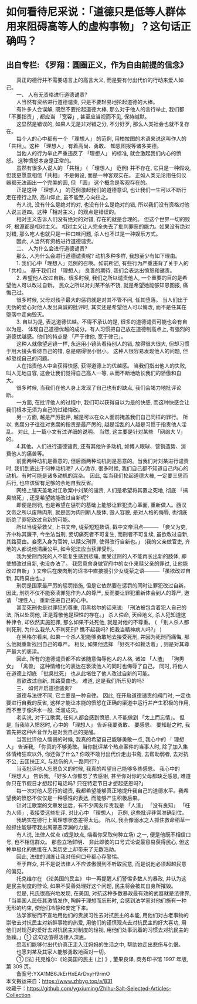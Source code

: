 # 如何看待尼采说：「道德只是低等人群体用来阻碍高等人的虚构事物」？这句话正确吗？  
## 出自专栏: 《罗翔：圆圈正义，作为自由前提的信念》  
&emsp;&emsp;真正的德行并不需要语言上的高言大义, 而是要有付出代价的行动来爱人如己。  
&emsp;&emsp;一、 人有无资格进行道德谴责?  
&emsp;&emsp;人当然有资格进行道德谴责, 只是不要轻易地抡起道德的大棒。  
&emsp;&emsp;有许多人会误解, 既然不要抡起道德大棒, 那么对于他人的言行举止, 我们都 「不要指责」, 都应当 「宽容」, 甚至应当视而不见, 保持缄默。  
&emsp;&emsp;这显然是错误的, 如果人无是非对错之分, 不分好歹, 那么人类社会也就不复存在。  
&emsp;&emsp;每个人的心中都有一个 「理想人」 的范例, 用柏拉图的术语来说这叫作人的 「共相」。这种 「理想人」 有着高尚、勇敢、 知恩图报等诸多美德。  
&emsp;&emsp;当他人的行为举止严重违反了 「理想人」 的标准, 就会激起我们内心的愤怒。 这种愤怒本身是正常的。  
&emsp;&emsp;虽然有很多人说人的 「共相」 ( 「理想人」 范例) 并不存在, 它只是一种假设, 但我更愿意相信「共相」 不是假设, 而是一种客观实在。 正如人类无论用任何仪器都无法画出一个完美的圆, 但 「圆」 这个概念是客观存在的。  
&emsp;&emsp;正是这种 「理想人」 的范例激起我们的道德意识, 也让我们一生可以不断行走在德行之路, 高山仰止, 虽不能至,心向往之。  
&emsp;&emsp;有人说, 没有什么是绝对的对, 也没有什么是绝对的错, 所以我们没有资格对他人说三道四。这种「相对主义」的观点是错误的。   
&emsp;&emsp;相对主义告诉人们没有绝对的对错, 存在的就是合理的。 但这个世界一切的败坏, 根源都是相对主义。 相对主义让人完全失去了批判罪恶的能力。如果没有绝对对错, 那么吃人也就只是一种口味问题, 杀人也不过是一种娱乐方式。  
&emsp;&emsp;因此, 人当然有资格进行道德谴责。  
&emsp;&emsp;二、 人为什么会进行道德谴责?  
&emsp;&emsp;那么, 人为什么会进行道德谴责呢? 动机多种多样, 我想至少有如下理由。  
&emsp;&emsp;1. 我们心中「理想人」范例的召唤。如前所述, 有些行为严重违背了关于人的 「共相」。 基于我们对 「理想人」 良善的期待, 我们会表达出愤怒和谴责。  
&emsp;&emsp;2. 希望他人改过自新。很多时候, 我们之所以谴责他人, 一个重要的目的是希望他人可以改过自新。 民众之所以对刘某不依不饶, 就是希望她能够知恩图报, 痛悔己过。   
&emsp;&emsp;很多时候, 父母对孩子最大的惩罚就是对其不管不问, 任其堕落。 当人们出于无伪的爱心对他人发出真诚的批评时, 其实还是希望他人可以悔改, 而不是任其在堕落中走向毁灭。  
&emsp;&emsp;3. 自以为是, 表达道德优越。不得不承认的是, 很多的道德谴责可能也会有自以为是、 体现自己道德优越的成分。有人习惯把自己放在道德制高点上, 有强烈的道德优越感。他们的特点是 「严于律他, 宽于律己」。   
&emsp;&emsp;这种人就像望远镜一样, 永远用小镜头看待别人的错, 放得很大很大, 但却习惯于用大镜头看待自己的错, 总是缩得很小很小。 这种人很容易发现他人的问题, 但却忽视自己的问题。   
&emsp;&emsp;人在指责他人中会获得快感, 获得道德上的优越感。 当我们指出他人的失败, 叫人无地自容, 这会让我们觉得自己高人一等, 从而不断地助长我们的骄傲和自大。  
&emsp;&emsp;很多时候, 当我们在他人身上发现了自己也有的缺点, 我们会竭力地批评论断。   
&emsp;&emsp;一方面, 在批评他人的过程中, 我们可以获得自以为是的快感, 而这种快感会让我们根本无须为自己的过错悔改。   
&emsp;&emsp;另一方面, 越是严厉批评, 越是可以在众人面前掩盖我们自己同样的罪行。 所以, 贪腐分子往往对贪腐的指责是最严厉的, 越是淫乱的人越是习惯于指责他人淫乱。 对此, 上一篇小文有过详细的说明。 当然, 这主要是针对某些 「网络大 V」 的。  
&emsp;&emsp;4.其他。人们进行道德谴责, 还有其他许多动机, 如博人眼球、营销造势、消费他人的痛苦等。  
&emsp;&emsp;前面两种动机是善意的, 但后面两种动机则是恶意的。当我们对刘某进行谴责时, 我们到底出于何种动机呢? 人心诡诈, 很多时候, 我们自己都不知道自己内心的动机。有时可能是诸多动机的混杂。 因此, 每当我们抡起道德大棒, 一定要三思而后行, 也应该留有足够的余地自我反省。  
&emsp;&emsp;网络上铺天盖地对江歌案中刘某的谴责, 人们是希望将其置之死地, 彻底 「搞臭搞死」, 还是希望她能改过自新呢?  
&emsp;&emsp;即便是刑罚, 也是希望在惩罚的基础上能够让罪犯洗心革面, 重新做人。西汉文帝之所以废除肉刑, 就是因为肉刑断人肢体, 毁人容貌, 是对人格的侮辱, 也彻底断绝了罪犯改过自新的可能。   
&emsp;&emsp;所以当缇萦救父, 上书文帝, 缇萦短短数语, 戳中文帝泪点——— 「妾父为吏, 齐中称其廉平, 今坐法当刑, 妾切痛死者不可复生, 而刑者不可复续, 虽欲改过自新, 其路莫由。妾愿入身为官婢, 以赎父刑罪, 使得改行自新也。」 (我的父亲做官吏, 齐地的人都说他清廉公平, 如今犯法应当获罪受刑。   
&emsp;&emsp;我为受刑而死的人不能复生感到悲痛, 而受过刑的人不能再长出新的肢体, 即使想改过自新, 也没办法了。 我愿意舍身做官府中的女仆来赎父亲的罪过, 让他能改过自新」 ) 文帝后在废肉刑的诏书中直接援引少女缇萦之语———「虽欲改过自新, 其路莫由也。」  
&emsp;&emsp;刑罚是国家最严厉的惩罚措施, 但是它依然要在惩罚的同时让罪犯改过自新。 因此, 刑罚不仅不能亵渎罪犯作为人的尊严, 反而要让罪犯重新体会到人的尊严, 邀请 「理性人」 重新住进自己的心中。   
&emsp;&emsp;甚至死刑也是对罪犯的尊重, 用黑格尔的话来说: 「刑法被包含着犯人自己的法, 所以处罚他, 正是尊敬他是理性的存在。」 杀人偿命, 天经地义, 杀人犯知道这种律令, 却依然实施犯罪, 那么如果不处死他, 就是对他的不尊重。 ( 「别人杀人都判死刑, 为什么我杀人不判死刑? 瞧不起我吗? 把我当精神病人吗?」 )   
&emsp;&emsp;在黑格尔看来, 如果一个杀人犯能够勇敢地去接受死刑, 并因为死刑而痛悔, 那么他就重新找回自己的尊严。 相反, 如果他选择 「好死不如赖活着」, 则是对其尊严最大的亵渎。  
&emsp;&emsp;因此, 所有的道德谴责都不应该随意侮辱他人的人格, 诸如 「人渣」 「狗男女」 「禽兽」 这种情绪化的表达在亵渎他人的同时也侮辱了自己。 同时, 将他人在道德上彻底 「批臭批死」 也从此堵住了他人改过自新的可能。  
&emsp;&emsp;虽欲改过自新, 其路莫由也。 难道, 这是我们所乐见的吗?  
&emsp;&emsp;三、 如何开启道德谴责?  
&emsp;&emsp;道德与法律不同, 它主要是一种自律。 因此, 在开启道德谴责的阀门时, 一定也要进行自我的反省, 这样才能让本能的愤怒在正确的渠道中运行并产生积极的作用, 而不至于像洪水一般, 泛滥成灾。  
&emsp;&emsp;老实说, 对于江歌案, 任何人都会感到愤怒, 人不能做到 「太上而忘情」。 但是, 当我陷入愤怒时, 心中的 「理想人」 告诉我要勇敢、 要感恩、 要知耻之时, 我首先把这种声音作为是对我自己的提醒。  
&emsp;&emsp;当我批评他人懦弱的时候, 我真的希望自己能够勇敢一点, 我心中的 「 理想人」 告诉我, 「你真的不够勇敢。当你批评某个热点案件的当事人时, 除了加入集体情绪狂欢以外, 你还做了什么? 你敢不敢付出代价走出书斋, 去帮助弱者, 去对抗不公, 去匡扶正义, 与悲伤的人一路同行?」  
&emsp;&emsp;当我批评他人忘恩负义的时候, 我真的希望自己能够多些感恩。 我心中的 「理想人」 告诉我, 「好多人你都忘了去感谢, 甚至你对你的父母都缺乏感恩, 难道你只在节假日才想起打电话吗? 只在特定节日才想起感恩吗?」  
&emsp;&emsp;每一次对他人恶行的谴责, 我都希望能够真正地提升我自己的道德水平。我希望我的愤怒不仅仅是一种感性的表达, 而能够产生积极后果。  
&emsp;&emsp;针对江歌案的文章发出后，有不少网友斥责我是 「人渣」 「没有良知」 「枉为人师」, 我接受这些批评, 对比心中 「理想人」 范例, 这些批评非常准确到位。   
&emsp;&emsp;我确实在德行上离理想状态差得太远。 所以, 我会像溺水之人抓住救命稻草一般抓住能够带我出离邪恶深渊的力量。  
&emsp;&emsp;有人说, 法律人优点 (或是缺点, 端看你采取何种立场) 之一, 便是他既不相信口号, 也不相信群众。 那些立场鲜明、 非此即彼的口号式论说最容易获得民心, 但这种单极化的思维在人类历史上却带来了无数浩劫。   
&emsp;&emsp;因此, 法律的训练让我对任何口号都心存警惕。  
&emsp;&emsp;至于群众, 并不是说法律人不应该傲慢到不听取民意, 而是说他必须超越民意的偏见。   
&emsp;&emsp;托克维尔在 《论美国的民主》 中一再提醒人们警惕多数人的暴政, 并认为这是民主制度的悖论, 如果不妥善处理好这个问题, 民主将会被其自身所摧毁。   
&emsp;&emsp;但是, 托氏很高兴地发现, 在美国, 对抗这种多数暴政最有效的武器就是法律界, 「当美国人民任其激情发作, 陶醉于理想而忘形时, 会感到法学家对他们施有一种无形的约束, 使他们冷静和安定下来。   
&emsp;&emsp;法学家秘而不宣地用他们的贵族习性去对抗民主的本能, 用他们对古老事物的崇敬去对抗民主对新鲜事物的热爱, 用他们的谨慎观点去对抗民主的好大喜功, 用他们对规范的爱好去对抗民主对制度的轻视, 用他们处事沉着的习惯去对抗民主的急躁。」① 这句话值得法律人深思。  
&emsp;&emsp;愿我们能够付出代价真正走入江妈妈的生活之中, 帮助她走出悲伤与仇恨。  
&emsp;&emsp;也愿刘某及其家人能够勇敢地面对一切。  
&emsp;&emsp;① [法] 托克维尔:《论美国的民主 (上) 》, 董果良译, 商务印书馆 1997 年版, 第 309 页。  
&emsp;&emsp;备案号:YXA1MB6JkErHxEArDxyH9rmO  
本文搬运来自：https://www.zhbyg.top/a/831  
 收藏于：https://github.com/ygxiuming/Zhihu-Salt-Selected-Articles-Collection